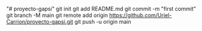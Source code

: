 "# proyecto-gapsi"  git init git add README.md git commit -m "first commit" git branch -M main git remote add origin https://github.com/Uriel-Carrion/proyecto-gapsi.git git push -u origin main
